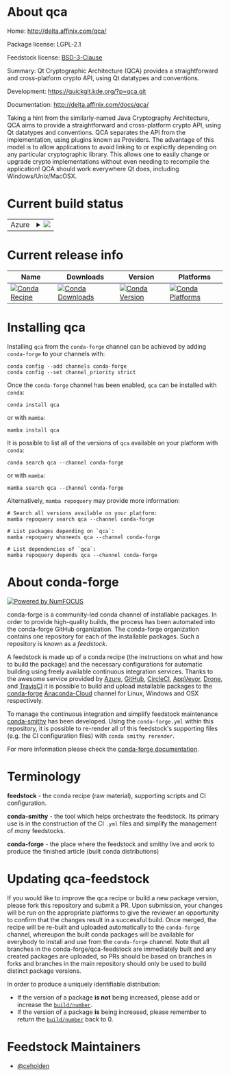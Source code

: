 About qca
=========

Home: http://delta.affinix.com/qca/

Package license: LGPL-2.1

Feedstock license: [BSD-3-Clause](https://github.com/conda-forge/qca-feedstock/blob/main/LICENSE.txt)

Summary: Qt Cryptographic Architecture (QCA) provides a straightforward and cross-platform crypto API, using Qt datatypes and conventions.

Development: https://quickgit.kde.org/?p=qca.git

Documentation: http://delta.affinix.com/docs/qca/

Taking a hint from the similarly-named Java Cryptography Architecture, QCA
aims to provide a straightforward and cross-platform crypto API, using Qt
datatypes and conventions. QCA separates the API from the implementation,
using plugins known as Providers. The advantage of this model is to allow
applications to avoid linking to or explicitly depending on any particular
cryptographic library. This allows one to easily change or upgrade crypto
implementations without even needing to recompile the application! QCA
should work everywhere Qt does, including Windows/Unix/MacOSX.


Current build status
====================


<table>
    
  <tr>
    <td>Azure</td>
    <td>
      <details>
        <summary>
          <a href="https://dev.azure.com/conda-forge/feedstock-builds/_build/latest?definitionId=940&branchName=main">
            <img src="https://dev.azure.com/conda-forge/feedstock-builds/_apis/build/status/qca-feedstock?branchName=main">
          </a>
        </summary>
        <table>
          <thead><tr><th>Variant</th><th>Status</th></tr></thead>
          <tbody><tr>
              <td>linux_64</td>
              <td>
                <a href="https://dev.azure.com/conda-forge/feedstock-builds/_build/latest?definitionId=940&branchName=main">
                  <img src="https://dev.azure.com/conda-forge/feedstock-builds/_apis/build/status/qca-feedstock?branchName=main&jobName=linux&configuration=linux_64_" alt="variant">
                </a>
              </td>
            </tr><tr>
              <td>osx_64</td>
              <td>
                <a href="https://dev.azure.com/conda-forge/feedstock-builds/_build/latest?definitionId=940&branchName=main">
                  <img src="https://dev.azure.com/conda-forge/feedstock-builds/_apis/build/status/qca-feedstock?branchName=main&jobName=osx&configuration=osx_64_" alt="variant">
                </a>
              </td>
            </tr><tr>
              <td>win_64</td>
              <td>
                <a href="https://dev.azure.com/conda-forge/feedstock-builds/_build/latest?definitionId=940&branchName=main">
                  <img src="https://dev.azure.com/conda-forge/feedstock-builds/_apis/build/status/qca-feedstock?branchName=main&jobName=win&configuration=win_64_" alt="variant">
                </a>
              </td>
            </tr>
          </tbody>
        </table>
      </details>
    </td>
  </tr>
</table>

Current release info
====================

| Name | Downloads | Version | Platforms |
| --- | --- | --- | --- |
| [![Conda Recipe](https://img.shields.io/badge/recipe-qca-green.svg)](https://anaconda.org/conda-forge/qca) | [![Conda Downloads](https://img.shields.io/conda/dn/conda-forge/qca.svg)](https://anaconda.org/conda-forge/qca) | [![Conda Version](https://img.shields.io/conda/vn/conda-forge/qca.svg)](https://anaconda.org/conda-forge/qca) | [![Conda Platforms](https://img.shields.io/conda/pn/conda-forge/qca.svg)](https://anaconda.org/conda-forge/qca) |

Installing qca
==============

Installing `qca` from the `conda-forge` channel can be achieved by adding `conda-forge` to your channels with:

```
conda config --add channels conda-forge
conda config --set channel_priority strict
```

Once the `conda-forge` channel has been enabled, `qca` can be installed with `conda`:

```
conda install qca
```

or with `mamba`:

```
mamba install qca
```

It is possible to list all of the versions of `qca` available on your platform with `conda`:

```
conda search qca --channel conda-forge
```

or with `mamba`:

```
mamba search qca --channel conda-forge
```

Alternatively, `mamba repoquery` may provide more information:

```
# Search all versions available on your platform:
mamba repoquery search qca --channel conda-forge

# List packages depending on `qca`:
mamba repoquery whoneeds qca --channel conda-forge

# List dependencies of `qca`:
mamba repoquery depends qca --channel conda-forge
```


About conda-forge
=================

[![Powered by
NumFOCUS](https://img.shields.io/badge/powered%20by-NumFOCUS-orange.svg?style=flat&colorA=E1523D&colorB=007D8A)](https://numfocus.org)

conda-forge is a community-led conda channel of installable packages.
In order to provide high-quality builds, the process has been automated into the
conda-forge GitHub organization. The conda-forge organization contains one repository
for each of the installable packages. Such a repository is known as a *feedstock*.

A feedstock is made up of a conda recipe (the instructions on what and how to build
the package) and the necessary configurations for automatic building using freely
available continuous integration services. Thanks to the awesome service provided by
[Azure](https://azure.microsoft.com/en-us/services/devops/), [GitHub](https://github.com/),
[CircleCI](https://circleci.com/), [AppVeyor](https://www.appveyor.com/),
[Drone](https://cloud.drone.io/welcome), and [TravisCI](https://travis-ci.com/)
it is possible to build and upload installable packages to the
[conda-forge](https://anaconda.org/conda-forge) [Anaconda-Cloud](https://anaconda.org/)
channel for Linux, Windows and OSX respectively.

To manage the continuous integration and simplify feedstock maintenance
[conda-smithy](https://github.com/conda-forge/conda-smithy) has been developed.
Using the ``conda-forge.yml`` within this repository, it is possible to re-render all of
this feedstock's supporting files (e.g. the CI configuration files) with ``conda smithy rerender``.

For more information please check the [conda-forge documentation](https://conda-forge.org/docs/).

Terminology
===========

**feedstock** - the conda recipe (raw material), supporting scripts and CI configuration.

**conda-smithy** - the tool which helps orchestrate the feedstock.
                   Its primary use is in the construction of the CI ``.yml`` files
                   and simplify the management of *many* feedstocks.

**conda-forge** - the place where the feedstock and smithy live and work to
                  produce the finished article (built conda distributions)


Updating qca-feedstock
======================

If you would like to improve the qca recipe or build a new
package version, please fork this repository and submit a PR. Upon submission,
your changes will be run on the appropriate platforms to give the reviewer an
opportunity to confirm that the changes result in a successful build. Once
merged, the recipe will be re-built and uploaded automatically to the
`conda-forge` channel, whereupon the built conda packages will be available for
everybody to install and use from the `conda-forge` channel.
Note that all branches in the conda-forge/qca-feedstock are
immediately built and any created packages are uploaded, so PRs should be based
on branches in forks and branches in the main repository should only be used to
build distinct package versions.

In order to produce a uniquely identifiable distribution:
 * If the version of a package **is not** being increased, please add or increase
   the [``build/number``](https://docs.conda.io/projects/conda-build/en/latest/resources/define-metadata.html#build-number-and-string).
 * If the version of a package **is** being increased, please remember to return
   the [``build/number``](https://docs.conda.io/projects/conda-build/en/latest/resources/define-metadata.html#build-number-and-string)
   back to 0.

Feedstock Maintainers
=====================

* [@ceholden](https://github.com/ceholden/)

